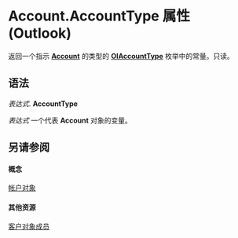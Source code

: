 
# Account.AccountType 属性 (Outlook)

返回一个指示  **[Account](f624438c-4e45-2822-18b6-bfe8074a33c0.md)** 的类型的 **[OlAccountType](8aeafc50-3f97-8d28-7fd9-a9d8e1eafc4c.md)** 枚举中的常量。只读。


## 语法

 _表达式_. **AccountType**

 _表达式_ 一个代表 **Account** 对象的变量。


## 另请参阅


#### 概念


[帐户对象](f624438c-4e45-2822-18b6-bfe8074a33c0.md)
#### 其他资源


[客户对象成员](37759c57-d1ec-775c-cbe6-75c8f314d196.md)